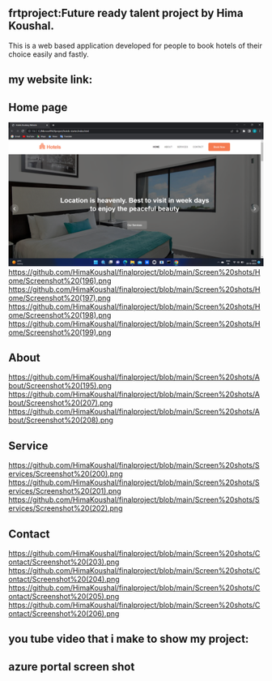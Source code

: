 ## frtproject:Future ready talent project by Hima Koushal.
This is a web based application developed for people to book hotels of their choice easily and fastly.

## my website link:

## Home page
![Screenshot (194)](https://github.com/HimaKoushal/finalproject/blob/main/Screen%20shots/Home/Screenshot%20(194).png)
https://github.com/HimaKoushal/finalproject/blob/main/Screen%20shots/Home/Screenshot%20(196).png
https://github.com/HimaKoushal/finalproject/blob/main/Screen%20shots/Home/Screenshot%20(197).png
https://github.com/HimaKoushal/finalproject/blob/main/Screen%20shots/Home/Screenshot%20(198).png
https://github.com/HimaKoushal/finalproject/blob/main/Screen%20shots/Home/Screenshot%20(199).png



## About
https://github.com/HimaKoushal/finalproject/blob/main/Screen%20shots/About/Screenshot%20(195).png
https://github.com/HimaKoushal/finalproject/blob/main/Screen%20shots/About/Screenshot%20(207).png
https://github.com/HimaKoushal/finalproject/blob/main/Screen%20shots/About/Screenshot%20(208).png



## Service
https://github.com/HimaKoushal/finalproject/blob/main/Screen%20shots/Services/Screenshot%20(200).png
https://github.com/HimaKoushal/finalproject/blob/main/Screen%20shots/Services/Screenshot%20(201).png
https://github.com/HimaKoushal/finalproject/blob/main/Screen%20shots/Services/Screenshot%20(202).png



## Contact
https://github.com/HimaKoushal/finalproject/blob/main/Screen%20shots/Contact/Screenshot%20(203).png
https://github.com/HimaKoushal/finalproject/blob/main/Screen%20shots/Contact/Screenshot%20(204).png
https://github.com/HimaKoushal/finalproject/blob/main/Screen%20shots/Contact/Screenshot%20(205).png
https://github.com/HimaKoushal/finalproject/blob/main/Screen%20shots/Contact/Screenshot%20(206).png


## you tube video that i make to show my project:


## azure portal screen shot


